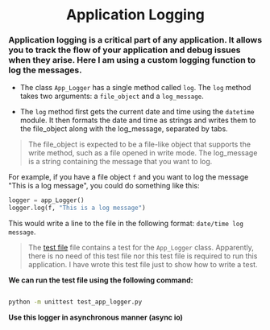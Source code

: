 <div align="center">

# Application Logging

</div>

### Application logging is a critical part of any application. It allows you to track the flow of your application and debug issues when they arise. **Here I am using a custom logging function to log the messages.**

- The class `App_Logger` has a single method called `log`. The `log` method takes two arguments: a `file_object` and a `log_message`.

- The `log` method first gets the current date and time using the `datetime` module. It then formats the date and time as strings and writes them to the file_object along with the log_message, separated by tabs.

> The file_object is expected to be a file-like object that supports the write method, such as a file opened in write mode. The log_message is a string containing the message that you want to log.

For example, if you have a file object `f` and you want to log the message "This is a log message", you could do something like this:

```python
logger = app_Logger()
logger.log(f, "This is a log message")
```

This would write a line to the file in the following format: ``date/time log message``.

> The [test file](./test_app_logger.py) file contains a test for the `App_Logger` class. Apparently, there is no need of this test file nor this test file is required to run this application. I have wrote this test file just to show how to write a test.

**We can run the test file using the following command:**

```bash

python -m unittest test_app_logger.py
```

**Use this logger in asynchronous manner (async io)**
